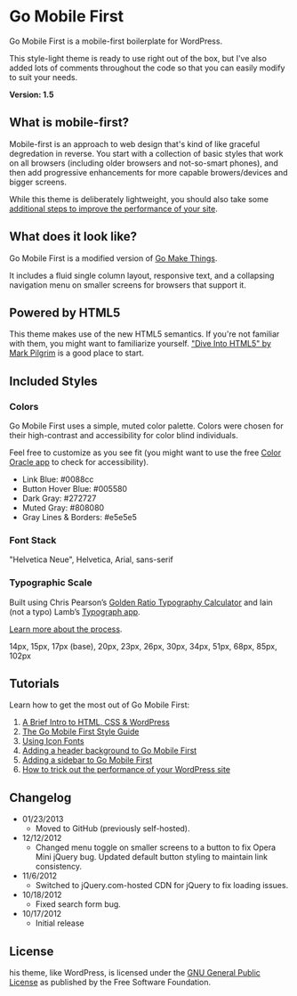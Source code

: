 # Go Mobile First
Go Mobile First is a mobile-first boilerplate for WordPress.

This style-light theme is ready to use right out of the box, but I've also added lots of comments throughout the code so that you can easily modify to suit your needs.

**Version: 1.5**

## What is mobile-first?
Mobile-first is an approach to web design that's kind of like graceful degredation in reverse. You start with a collection of basic styles that work on all browsers (including older browsers and not-so-smart phones), and then add progressive enhancements for more capable browers/devices and bigger screens.

While this theme is deliberately lightweight, you should also take some [additional steps to improve the performance of your site](http://gomakethings.com/how-to-trick-out-the-performance-of-your-wordpress-site/).

## What does it look like?
Go Mobile First is a modified version of [Go Make Things](http://gomakethings.com).

It includes a fluid single column layout, responsive text, and a collapsing navigation menu on smaller screens for browsers that support it.

## Powered by HTML5
This theme makes use of the new HTML5 semantics. If you're not familiar with them, you might want to familiarize yourself. ["Dive Into HTML5" by Mark Pilgrim](http://diveintohtml5.info/semantics.html) is a good place to start.

## Included Styles

### Colors
Go Mobile First uses a simple, muted color palette. Colors were chosen for their high-contrast and accessibility for color blind individuals.

Feel free to customize as you see fit (you might want to use the free [Color Oracle app](http://colororacle.org/) to check for accessibility).

* Link Blue: #0088cc
* Button Hover Blue: #005580
* Dark Gray: #272727
* Muted Gray: #808080
* Gray Lines & Borders: #e5e5e5

### Font Stack
"Helvetica Neue", Helvetica, Arial, sans-serif

### Typographic Scale
Built using Chris Pearson’s [Golden Ratio Typography Calculator](http://www.pearsonified.com/typography/) and Iain (not a typo) Lamb’s [Typograph app](http://lamb.cc/typograph/).

[Learn more about the process](http://gomakethings.com/typography-first-web-design/).

14px, 15px, 17px (base), 20px, 23px, 26px, 30px, 34px, 51px, 68px, 85px, 102px

## Tutorials
Learn how to get the most out of Go Mobile First:

1. [A Brief Intro to HTML, CSS & WordPress](http://gomakethings.com/html-css-wordpress/)
2. [The Go Mobile First Style Guide](http://gomakethings.com/the-go-mobile-first-style-guide/)
3. [Using Icon Fonts](http://gomakethings.com/icon-fonts/)
4. [Adding a header background to Go Mobile First](http://gomakethings.com/adding-a-header-background-to-go-mobile-first/)
5. [Adding a sidebar to Go Mobile First](http://gomakethings.com/adding-a-sidebar-to-go-mobile-first/)
6. [How to trick out the performance of your WordPress site](http://gomakethings.com/how-to-trick-out-the-performance-of-your-wordpress-site/)

## Changelog
* 01/23/2013
  * Moved to GitHub (previously self-hosted).
* 12/12/2012
  * Changed menu toggle on smaller screens to a button to fix Opera Mini jQuery bug. Updated default button styling to maintain link consistency.
* 11/6/2012
  * Switched to jQuery.com-hosted CDN for jQuery to fix loading issues.
* 10/18/2012
  * Fixed search form bug.
* 10/17/2012
  * Initial release

## License
his theme, like WordPress, is licensed under the [GNU General Public License](http://www.gnu.org/copyleft/gpl.html) as published by the Free Software Foundation.

